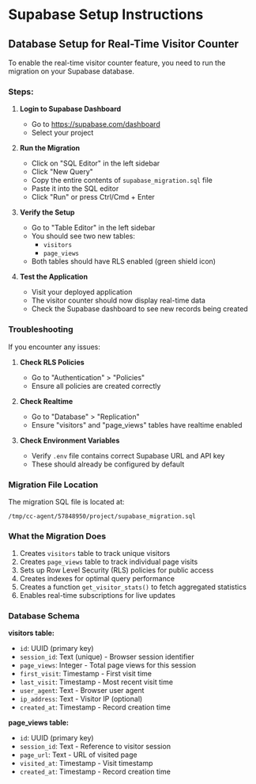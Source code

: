 # Supabase Setup Instructions

## Database Setup for Real-Time Visitor Counter

To enable the real-time visitor counter feature, you need to run the migration on your Supabase database.

### Steps:

1. **Login to Supabase Dashboard**
   - Go to https://supabase.com/dashboard
   - Select your project

2. **Run the Migration**
   - Click on "SQL Editor" in the left sidebar
   - Click "New Query"
   - Copy the entire contents of `supabase_migration.sql` file
   - Paste it into the SQL editor
   - Click "Run" or press Ctrl/Cmd + Enter

3. **Verify the Setup**
   - Go to "Table Editor" in the left sidebar
   - You should see two new tables:
     - `visitors`
     - `page_views`
   - Both tables should have RLS enabled (green shield icon)

4. **Test the Application**
   - Visit your deployed application
   - The visitor counter should now display real-time data
   - Check the Supabase dashboard to see new records being created

### Troubleshooting

If you encounter any issues:

1. **Check RLS Policies**
   - Go to "Authentication" > "Policies"
   - Ensure all policies are created correctly

2. **Check Realtime**
   - Go to "Database" > "Replication"
   - Ensure "visitors" and "page_views" tables have realtime enabled

3. **Check Environment Variables**
   - Verify `.env` file contains correct Supabase URL and API key
   - These should already be configured by default

### Migration File Location

The migration SQL file is located at:
```
/tmp/cc-agent/57848950/project/supabase_migration.sql
```

### What the Migration Does

1. Creates `visitors` table to track unique visitors
2. Creates `page_views` table to track individual page visits
3. Sets up Row Level Security (RLS) policies for public access
4. Creates indexes for optimal query performance
5. Creates a function `get_visitor_stats()` to fetch aggregated statistics
6. Enables real-time subscriptions for live updates

### Database Schema

**visitors table:**
- `id`: UUID (primary key)
- `session_id`: Text (unique) - Browser session identifier
- `page_views`: Integer - Total page views for this session
- `first_visit`: Timestamp - First visit time
- `last_visit`: Timestamp - Most recent visit time
- `user_agent`: Text - Browser user agent
- `ip_address`: Text - Visitor IP (optional)
- `created_at`: Timestamp - Record creation time

**page_views table:**
- `id`: UUID (primary key)
- `session_id`: Text - Reference to visitor session
- `page_url`: Text - URL of visited page
- `visited_at`: Timestamp - Visit timestamp
- `created_at`: Timestamp - Record creation time

